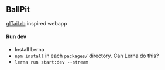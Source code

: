 ## BallPit
[glTail.rb](https://github.com/Fudge/gltail) inspired webapp

#### Run dev
* Install Lerna
* `npm install` in each `packages/` directory. Can Lerna do this?
* `lerna run start:dev --stream`